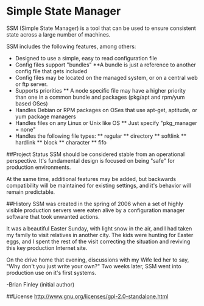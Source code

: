 #   Simple State Manager

SSM (Simple State Manager) is a tool that can be used to ensure consistent state across a large number of machines.  

SSM includes the following features, among others:

* Designed to use a simple, easy to read configuration file
* Config files support "bundles"
**A bundle is just a reference to another config file that gets included
* Config files may be located on the managed system, or on a central web or ftp server.
* Supports priorities
** A node specific file may have a higher priority than one in a common bundle
and packages (pkg/apt and rpm/yum based OSes) 
* Handles Debian or RPM packages on OSes that use apt-get, aptitude, or yum package managers
* Handles files on any Linux or Unix like OS
** Just specify "pkg_manager = none"
* Handles the following file types:
** regular
** directory
** softlink
** hardlink
** block
** character
** fifo

##Project Status
SSM should be considered stable from an operational perspective.  It's fundamental design is focused on being "safe" for production environments.  

At the same time, additional features may be added, but backwards compatibility will be maintained for existing settings, and it's behavior will remain predictable.

##History
SSM was created in the spring of 2006 when a set of highly visible production servers were eaten alive by a configuration manager software that took unwanted actions.  

It was a beautiful Easter Sunday, with light snow in the air, and I had taken my family to visit relatives in another city.  The kids were hunting for Easter eggs, and I spent the rest of the visit correcting the situation and reviving this key production Internet site.

On the drive home that evening, discussions with my Wife led her to say, "Why don't you just write your own?"  Two weeks later, SSM went into production use on it's first systems.

-Brian Finley (initial author)


##License
http://www.gnu.org/licenses/gpl-2.0-standalone.html

